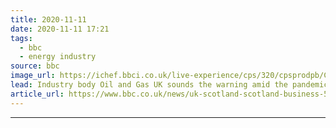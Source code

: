 ```yaml
---
title: 2020-11-11
date: 2020-11-11 17:21
tags: 
  - bbc
  - energy industry
source: bbc
image_url: https://ichef.bbci.co.uk/live-experience/cps/320/cpsprodpb/CAC3/production/_114670915_capture.png
lead: Industry body Oil and Gas UK sounds the warning amid the pandemic and the sharp drop in energy prices.
article_url: https://www.bbc.co.uk/news/uk-scotland-scotland-business-54905615
---
```


---
